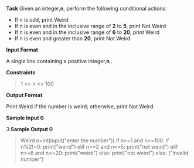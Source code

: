 **Task**
Given an integer,**n**, perform the following conditional actions:

* If n is odd, print Weird
* If n is even and in the inclusive range of **2** to **5**, print Not Weird
* If n is even and in the inclusive range of **6** to **20**, print Weird
* If n is even and greater than **20**, print Not Weird

**Input Format**

A single line containing a positive integer,**n** .

**Constraints**
>1 <= n <= 100

**Output Format**

Print Weird if the number is weird; otherwise, print Not Weird.

**Sample Input 0**

3
**Sample Output 0**
>Weird
n=int(input("enter the number"))
if n>=1 and n<=100:
    if n%2!=0:
        print("weird")
    elif n>=2 and n<=5:
        print("not weird")
    elif n>=6 and n<=20:
        print("weird")
    else:
        print("not weird")
else:
    ("invalid number")